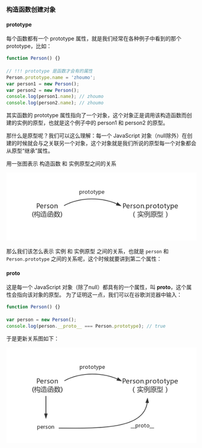 ### 构造函数创建对象

#### prototype

每个函数都有一个 prototype 属性，就是我们经常在各种例子中看到的那个 prototype，比如：

```js
function Person() {}

// !!! prototype 是函数才会有的属性
Person.prototype.name = 'zhoumo';
var person1 = new Person();
var person2 = new Person();
console.log(person1.name); // zhoumo
console.log(person2.name); // zhoumo
```

其实函数的 prototype 属性指向了一个对象，这个对象正是调用该构造函数而创建的实例的原型，也就是这个例子中的 person1 和 person2 的原型。

那什么是原型呢？我们可以这么理解：每一个 JavaScript 对象（null除外）在创建的时候就会与之关联另一个对象，这个对象就是我们所说的原型每一个对象都会从原型“继承”属性。

用一张图表示 构造函数 和 实例原型之间的关系

![constructor->prototype](./assets/prototype1.png)

那么我们该怎么表示 实例 和 实例原型 之间的关系，也就是 `person` 和 `Person.prototype` 之间的关系呢，这个时候就要讲到第二个属性：

#### __proto__

这是每一个 JavaScript 对象（除了null）都具有的一个属性，叫 __proto__，这个属性会指向该对象的原型。
为了证明这一点，我们可以在谷歌浏览器中输入：

```js
function Person() {}

var person = new Person();
console.log(person.__proto__ === Person.prototype); // true
```

于是更新关系图如下：

![__proto__->prototype](./assets/prototype2.png)

